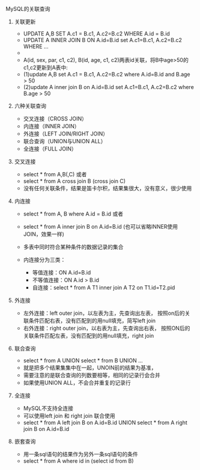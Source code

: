 MySQL的关联查询

1. 关联更新
    * UPDATE A,B SET A.c1 = B.c1, A.c2=B.c2 WHERE A.id = B.id
    * UPDATE A INNER JOIN B ON A.id=B.id set A.c1=B.c1, A.c2=B.c2 WHERE ...
    *
    * A(id, sex, par, c1, c2), B(id, age, c1, c2)两表id关联，将B中age>50的c1,c2更新到A表中:
    * (1)update A,B set A.c1 = B.c1, A.c2=B.c2 where A.id=B.id and B.age > 50
    * (2)update A inner join B on A.id=B.id set A.c1=B.c1, A.c2=B.c2 where B.age > 50

2. 六种关联查询
    * 交叉连接（CROSS JOIN）
    * 内连接（INNER JOIN）
    * 外连接（LEFT JOIN/RIGHT JOIN）
    * 联合查询（UNION与UNION ALL）
    * 全连接（FULL JOIN）

3. 交叉连接
    * select * from A,B(,C) 或者
    * select * from A cross join B (cross join C)
    * 没有任何关联条件，结果是笛卡尔积，结果集很大，没有意义，很少使用

4. 内连接
    * select * from A, B where A.id = B.id 或者
    * select * from A inner join B on A.id=B.id (也可以省略INNER使用JOIN，效果一样)
    * 多表中同时符合某种条件的数据记录的集合

    * 内连接分为三类：
        * 等值连接：ON A.id=B.id
        * 不等值连接：ON A.id > B.id
        * 自连接：select * from A T1 inner join A T2 on T1.id=T2.pid

5. 外连接
    * 左外连接：left outer join，以左表为主，先查询出左表，
        按照on后的关联条件匹配右表，没有匹配到的用null填充，简写left join
    * 右外连接：right outer join，以右表为主，先查询出右表，
        按照ON后的关联条件匹配左表，没有匹配到的用null填充，right join

6. 联合查询
    * select * from A UNION select * from B UNION ...
    * 就是把多个结果集集中在一起，UNOIN前的结果为基准，
    * 需要注意的是联合查询的列数要相等，相同的记录行会合并
    * 如果使用UNION ALL，不会合并重复的记录行

7. 全连接
    * MySQL不支持全连接
    * 可以使用left join 和 right join 联合使用
    * select * from A left join B on A.id=B.id UNION
        select * from A right join B on A.id=B.id

8. 嵌套查询
    * 用一条sql语句的结果作为另外一条sql语句的条件
    * select * from A where id in (select id from B)





